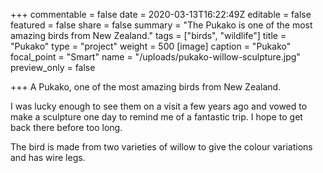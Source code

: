 +++
commentable = false
date = 2020-03-13T16:22:49Z
editable = false
featured = false
share = false
summary = "The Pukako is one of the most amazing birds from New Zealand."
tags = ["birds", "wildlife"]
title = "Pukako"
type = "project"
weight = 500
[image]
caption = "Pukako"
focal_point = "Smart"
name = "/uploads/pukako-willow-sculpture.jpg"
preview_only = false

+++
A Pukako, one of the most amazing birds from New Zealand. 

I was lucky enough to see them on a visit a few years ago and vowed to make a sculpture one day to remind me of a fantastic trip. I hope to get back there before too long.

The bird is made from two varieties of willow to give the colour variations and has wire legs.
